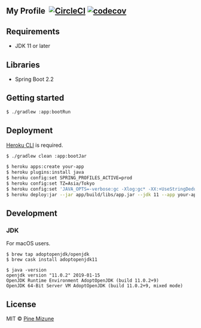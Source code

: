 ## My Profile &nbsp;[![CircleCI](https://circleci.com/gh/pine/profile-website/tree/master.svg?style=shield)](https://circleci.com/gh/pine/profile-website/tree/master) [![codecov](https://codecov.io/gh/pine/profile-website/branch/master/graph/badge.svg)](https://codecov.io/gh/pine/profile-website)

## Requirements

- JDK 11 or later

## Libraries

- Spring Boot 2.2

## Getting started

```sh
$ ./gradlew :app:bootRun
```

## Deployment
[Heroku CLI](https://devcenter.heroku.com/articles/heroku-cli) is required.

```sh
$ ./gradlew clean :app:bootJar

$ heroku apps:create your-app
$ heroku plugins:install java
$ heroku config:set SPRING_PROFILES_ACTIVE=prod
$ heroku config:set TZ=Asia/Tokyo
$ heroku config:set 'JAVA_OPTS=-verbose:gc -Xlog:gc* -XX:+UseStringDeduplication'
$ heroku deploy:jar --jar app/build/libs/app.jar --jdk 11 --app your-app
```

## Development
### JDK
For macOS users.

```
$ brew tap adoptopenjdk/openjdk
$ brew cask install adoptopenjdk11

$ java -version
openjdk version "11.0.2" 2019-01-15
OpenJDK Runtime Environment AdoptOpenJDK (build 11.0.2+9)
OpenJDK 64-Bit Server VM AdoptOpenJDK (build 11.0.2+9, mixed mode)
```

## License
MIT &copy; [Pine Mizune](https://profile.pine.moe/)
